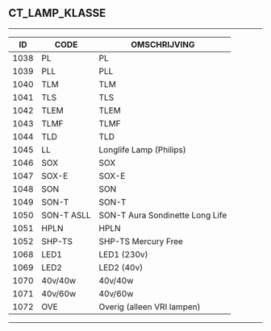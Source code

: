 ## CT_LAMP_KLASSE

***

|ID                              	|CODE          	|OMSCHRIJVING|
|------                          	|----          	|-----    |
|1038|PL|PL|
|1039|PLL|PLL|
|1040|TLM|TLM|
|1041|TLS|TLS|
|1042|TLEM|TLEM|
|1043|TLMF|TLMF|
|1044|TLD|TLD|
|1045|LL|Longlife Lamp (Philips)|
|1046|SOX|SOX|
|1047|SOX-E|SOX-E|
|1048|SON|SON|
|1049|SON-T|SON-T|
|1050|SON-T ASLL|SON-T Aura Sondinette Long Life|
|1051|HPLN|HPLN|
|1052|SHP-TS|SHP-TS Mercury Free|
|1068|LED1|LED1 (230v)|
|1069|LED2|LED2 (40v)|
|1070|40v/40w|40v/40w|
|1071|40v/60w|40v/60w|
|1072|OVE|Overig (alleen VRI lampen)|


***
